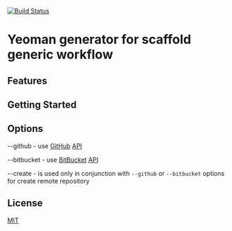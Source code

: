 [![Build Status](https://secure.travis-ci.org/shimarulin/generator-arc.png?branch=master)](https://travis-ci.org/shimarulin/generator-arc)

# Yeoman generator for scaffold  generic workflow

## Features

## Getting Started

## Options

--github - use [GitHub](http://github.com/) [API](https://developer.github.com/v3/)

--bitbucket - use [BitBucket](https://bitbucket.org/) [API](https://confluence.atlassian.com/display/BITBUCKET/Use+the+Bitbucket+REST+APIs)

--create - is used only in conjunction with `--github` or `--bitbucket` options for create remote repository

## License

[MIT](http://opensource.org/licenses/MIT)
